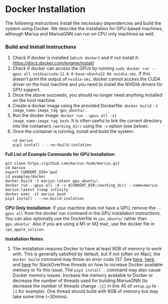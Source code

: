 # Docker Installation

The following instructions install the necessary dependencies and build
the system using Docker. We describe the installation for GPU-based machines, 
although Marius and MariusGNN can run on CPU only machines as well.

### Build and Install Instructions ###
1. Check if docker is installed (`which docker`) and if not install it: https://docs.docker.com/engine/install/
2. Check if docker can access the GPUs by running `sudo docker run --gpus all nvidia/cuda:11.8.0-base-ubuntu22.04 nvidia-smi`. If this doesn't print the output of `nvidia-smi`, docker cannot access the CUDA driver on the host machine and you need to install the NVIDIA drivers for GPU support.
3. Once the above succeeds, you should no longer need anything installed on the host machine.
4. Create a docker image using the provided Dockerfile: `docker build -t image_name:image_tag gpu_ubuntu/.`
5. Run the docker image: `docker run --gpus all -it image_name:image_tag bash`. It is often useful to link the current directory into the containers `/working_dir/` using the `-v` option (see below).
6. Once the container is running, install and build the system:
   ```
   cd marius
   pip3 install . --no-build-isolation
   ```

**Full List of Example Commands for GPU Installation**:

```
git clone https://github.com/marius-team/marius.git
cd marius
export CURRENT_DIR=`pwd`
cd examples/docker
docker build -t marius:latest gpu_ubuntu/.
docker run --gpus all -d -v $CURRENT_DIR:/working_dir/ --name=marius marius:latest sleep infinity
docker exec -it marius bash
pip3 install . --no-build-isolation
```

**CPU Only Installation**: If your machine does not have a GPU, remove the `--gpus all` from the docker run command in the GPU installation instructions. 
You can also optionally use the Dockerfile in `cpu_ubuntu/` rather than `gpu_ubuntu/`. Also if you are using a M1 or M2 mac, use the docker file in `cpu_apple_silicon`. 

**Installation Notes**:
1. The installation requires Docker to have at least 8GB of memory to work with. This is generally satisfied by
   default, but if not (often on Mac), the `docker build` command may throw an error code 137. See
   [here](https://stackoverflow.com/questions/44533319/how-to-assign-more-memory-to-docker-container/44533437#44533437),
   [here](https://stackoverflow.com/questions/34674325/error-build-process-returned-exit-code-137-during-docker-build-on-tutum), and
   [here](https://stackoverflow.com/questions/57291806/docker-build-failed-after-pip-installed-requirements-with-exit-code-137)
   for StackOverflow threads on how to increase Docker available memory or fix this issue. The `pip3 install .` command
   may also cause Docker memory issues. Increase the memory available to Docker or decrease the number of threads used for building
   MariusGNN (to decrease the number of threads change `-j{}` in line 45 of `setup.py` to `-j1` for example). One thread
   should build with 8GB of memory but may take some time (~30mins).